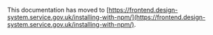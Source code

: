 This documentation has moved to [https://frontend.design-system.service.gov.uk/installing-with-npm/](https://frontend.design-system.service.gov.uk/installing-with-npm/).
